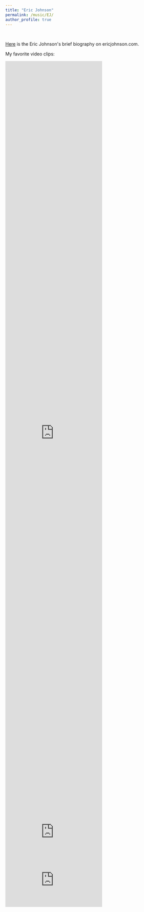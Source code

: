 ```yaml
---
title: "Eric Johnson"
permalink: /music/EJ/
author_profile: true
---
```


<br>

<a href="https://www.ericjohnson.com/about-eric-1" target="_blank">Here</a> is the Eric Johnson's brief biography on ericjohnson.com.

My favorite video clips:

<iframe width="60%" height="60%" src="https://www.youtube.com/embed/5Nd7EZ3k39s" frameborder="0" allow="accelerometer; autoplay; clipboard-write; encrypted-media; gyroscope; picture-in-picture" allowfullscreen></iframe>

<br>

<iframe width="60%" src="https://www.youtube.com/embed/Gc-AAjcvzEA" frameborder="0" allow="accelerometer; autoplay; clipboard-write; encrypted-media; gyroscope; picture-in-picture" allowfullscreen></iframe>

<br>

<iframe width="60%" src="https://www.youtube.com/embed/VZruE7E_4OU" frameborder="0" allow="accelerometer; autoplay; clipboard-write; encrypted-media; gyroscope; picture-in-picture" allowfullscreen></iframe>